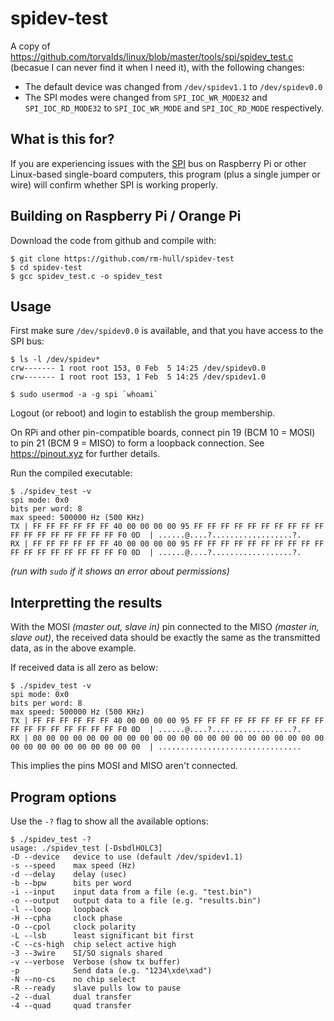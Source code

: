 # spidev-test

A copy of https://github.com/torvalds/linux/blob/master/tools/spi/spidev_test.c
(becasue I can never find it when I need it), with the following changes:

 * The default device was changed from `/dev/spidev1.1` to `/dev/spidev0.0`
 * The SPI modes were changed from `SPI_IOC_WR_MODE32` and `SPI_IOC_RD_MODE32` to
   `SPI_IOC_WR_MODE` and `SPI_IOC_RD_MODE` respectively.

## What is this for?

If you are experiencing issues with the [SPI](https://en.wikipedia.org/wiki/Serial_Peripheral_Interface_Bus) 
bus on Raspberry Pi or other Linux-based single-board computers, this program 
(plus a single jumper or wire) will confirm whether SPI is working properly.

## Building on Raspberry Pi / Orange Pi

Download the code from github and compile with:

    $ git clone https://github.com/rm-hull/spidev-test
    $ cd spidev-test
    $ gcc spidev_test.c -o spidev_test

## Usage

First make sure `/dev/spidev0.0` is available, and that you have access to the SPI
bus:

    $ ls -l /dev/spidev*
    crw------- 1 root root 153, 0 Feb  5 14:25 /dev/spidev0.0
    crw------- 1 root root 153, 1 Feb  5 14:25 /dev/spidev1.0

    $ sudo usermod -a -g spi `whoami`

Logout (or reboot) and login to establish the group membership.

On RPi and other pin-compatible boards, connect pin 19 (BCM 10 = MOSI) to
pin 21 (BCM 9 = MISO) to form a loopback connection. See https://pinout.xyz
for further details.

Run the compiled executable:

    $ ./spidev_test -v
    spi mode: 0x0
    bits per word: 8
    max speed: 500000 Hz (500 KHz)
    TX | FF FF FF FF FF FF 40 00 00 00 00 95 FF FF FF FF FF FF FF FF FF FF FF FF FF FF FF FF FF FF F0 0D  | ......@....?..................?.
    RX | FF FF FF FF FF FF 40 00 00 00 00 95 FF FF FF FF FF FF FF FF FF FF FF FF FF FF FF FF FF FF F0 0D  | ......@....?..................?.

_(run with `sudo` if it shows an error about permissions)_

## Interpretting the results

With the MOSI _(master out, slave in)_ pin connected to the MISO _(master in, 
slave out)_, the received data should be exactly the same as the transmitted data, 
as in the above example.

If received data is all zero as below:

    $ ./spidev_test -v
    spi mode: 0x0
    bits per word: 8
    max speed: 500000 Hz (500 KHz)
    TX | FF FF FF FF FF FF 40 00 00 00 00 95 FF FF FF FF FF FF FF FF FF FF FF FF FF FF FF FF FF FF F0 0D  | ......@....?..................?.
    RX | 00 00 00 00 00 00 00 00 00 00 00 00 00 00 00 00 00 00 00 00 00 00 00 00 00 00 00 00 00 00 00 00  | ................................

This implies the pins MOSI and MISO aren't connected.

## Program options

Use the `-?` flag to show all the available options:

    $ ./spidev_test -?
    usage: ./spidev_test [-DsbdlHOLC3]
    -D --device   device to use (default /dev/spidev1.1)
    -s --speed    max speed (Hz)
    -d --delay    delay (usec)
    -b --bpw      bits per word
    -i --input    input data from a file (e.g. "test.bin")
    -o --output   output data to a file (e.g. "results.bin")
    -l --loop     loopback
    -H --cpha     clock phase
    -O --cpol     clock polarity
    -L --lsb      least significant bit first
    -C --cs-high  chip select active high
    -3 --3wire    SI/SO signals shared
    -v --verbose  Verbose (show tx buffer)
    -p            Send data (e.g. "1234\xde\xad")
    -N --no-cs    no chip select
    -R --ready    slave pulls low to pause
    -2 --dual     dual transfer
    -4 --quad     quad transfer
